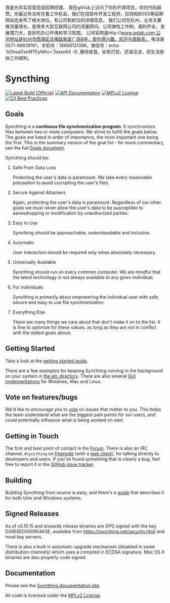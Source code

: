 我是光年实验室高级招聘经理。
我在github上访问了你的开源项目，你的代码超赞。你最近有没有在看工作机会，我们在招软件开发工程师，拉钩和BOSS等招聘网站也发布了相关岗位，有公司和职位的详细信息。
我们公司在杭州，业务主要做流量增长，是很多大型互联网公司的流量顾问。公司弹性工作制，福利齐全，发展潜力大，良好的办公环境和学习氛围。
公司官网是http://www.gnlab.com,公司地址是杭州市西湖区古墩路紫金广场B座，若你感兴趣，欢迎与我联系，
电话是0571-88839161，手机号：18668131388，微信号：echo 'bGhsaGxoMTEyNAo='|base64 -D ,静待佳音。如有打扰，还请见谅，祝生活愉快工作顺利。

# Syncthing

[![Latest Build (Official)](https://img.shields.io/jenkins/s/http/build.syncthing.net/syncthing.svg?style=flat-square&label=unix%20build)](http://build.syncthing.net/job/syncthing/lastBuild/)
[![API Documentation](https://img.shields.io/badge/api-Godoc-blue.svg?style=flat-square)](http://godoc.org/github.com/syncthing/syncthing)
[![MPLv2 License](https://img.shields.io/badge/license-MPLv2-blue.svg?style=flat-square)](https://www.mozilla.org/MPL/2.0/)
[![CII Best Practices](https://bestpractices.coreinfrastructure.org/projects/88/badge)](https://bestpractices.coreinfrastructure.org/projects/88)

## Goals

Syncthing is a **continous file synchronization program**. It synchronizes
files between two or more computers. We strive to fulfill the goals below.
The goals are listed in order of importance, the most important one being
the first. This is the summary version of the goal list - for more
commentary, see the full [Goals document][13].

Syncthing should be:

1. Safe From Data Loss

   Protecting the user's data is paramount. We take every reasonable
   precaution to avoid corrupting the user's files.

2. Secure Against Attackers

   Again, protecting the user's data is paramount. Regardless of our other
   goals we must never allow the user's data to be susceptible to
   eavesdropping or modification by unauthorized parties.

3. Easy to Use

   Syncthing should be approachable, understandable and inclusive.

4. Automatic

   User interaction should be required only when absolutely necessary.

5. Universally Available

   Syncthing should run on every common computer. We are mindful that the
   latest technology is not always available to any given individual.

6. For Individuals

   Syncthing is primarily about empowering the individual user with safe,
   secure and easy to use file synchronization.

7. Everything Else

   There are many things we care about that don't make it on to the list. It
   is fine to optimize for these values, as long as they are not in conflict
   with the stated goals above.

## Getting Started

Take a look at the [getting started guide][2].

There are a few examples for keeping Syncthing running in the background
on your system in [the etc directory][3]. There are also several [GUI
implementations][11] for Windows, Mac and Linux.

## Vote on features/bugs

We'd like to encourage you to [vote][12] on issues that matter to you.
This helps the team understand what are the biggest pain points for our users, and could potentially influence what is being worked on next.

## Getting in Touch

The first and best point of contact is the [Forum][8]. There is also an IRC
channel, `#syncthing` on [freenode][4] (with a [web client][9]), for talking
directly to developers and users. If you've found something that is clearly a
bug, feel free to report it in the [GitHub issue tracker][10].

## Building

Building Syncthing from source is easy, and there's a [guide][5]
that describes it for both Unix and Windows systems.

## Signed Releases

As of v0.10.15 and onwards release binaries are GPG signed with the key
D26E6ED000654A3E, available from https://syncthing.net/security.html and
most key servers.

There is also a built in automatic upgrade mechanism (disabled in some
distribution channels) which uses a compiled in ECDSA signature. Mac OS
X binaries are also properly code signed.

## Documentation

Please see the [Syncthing documentation site][6].

All code is licensed under the [MPLv2 License][7].

[1]: https://docs.syncthing.net/specs/bep-v1.html
[2]: https://docs.syncthing.net/intro/getting-started.html
[3]: https://github.com/syncthing/syncthing/blob/master/etc
[4]: http://www.freenode.net/irc_servers.shtml
[5]: https://docs.syncthing.net/dev/building.html
[6]: https://docs.syncthing.net/
[7]: https://github.com/syncthing/syncthing/blob/master/LICENSE
[8]: https://forum.syncthing.net/
[9]: https://kiwiirc.com/client/irc.freenode.net/#syncthing
[10]: https://github.com/syncthing/syncthing/issues
[11]: https://docs.syncthing.net/users/contrib.html#gui-wrappers
[12]: https://www.bountysource.com/teams/syncthing/issues
[13]: https://github.com/syncthing/syncthing/blob/master/GOALS.md
